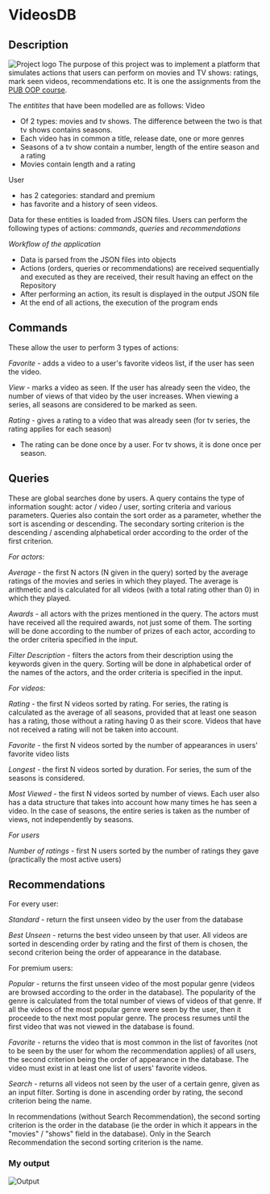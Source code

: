 # VideosDB

## Description

![Project logo](https://blog.timescale.com/content/images/2019/02/_IoT---Relational-Database.png)
The purpose of this project was to implement a platform that simulates actions that users can perform on movies and TV shows: ratings, mark seen videos, recommendations etc.
It is one the assignments from the [PUB OOP course](https://ocw.cs.pub.ro/courses/poo-ca-cd/teme/tema).

The *entitites* that have been modelled are as follows: 
Video
 * Of 2 types: movies and tv shows. The difference between the two is that tv shows contains seasons.
 * Each video has in common a title, release date, one or more genres 
 * Seasons of a tv show contain a number, length of the entire season and a rating
 * Movies contain length and a rating

User
 * has 2 categories: standard and premium
 * has favorite and a history of seen videos.

Data for these entities is loaded from JSON files. Users can perform the following types of actions: *commands*, *queries* and *recommendations*

*Workflow of the application*
 * Data is parsed from the JSON files into objects
 * Actions (orders, queries or recommendations) are received sequentially and executed as they are received, their result having an effect on the Repository
 * After performing an action, its result is displayed in the output JSON file
 * At the end of all actions, the execution of the program ends

## Commands

These allow the user to perform 3 types of actions:

*Favorite* - adds a video to a user's favorite videos list, if the user has seen the video.

*View* - marks a video as seen. If the user has already seen the video, the number of views of that video by the user increases.
When viewing a series, all seasons are considered to be marked as seen.

*Rating* - gives a rating to a video that was already seen (for tv series, the rating applies for each season)
 * The rating can be done once by a user. For tv shows, it is done once per season.

## Queries

These are global searches done by users. A query contains the type of information sought: actor / video / user, sorting criteria and various parameters.
Queries also contain the sort order as a parameter, whether the sort is ascending or descending. The secondary sorting criterion is the descending / ascending alphabetical order according to the order of the first criterion.

*For actors:*

*Average* - the first N actors (N given in the query) sorted by the average ratings of the movies and series in which they played. The average is arithmetic and is calculated for all videos (with a total rating other than 0) in which they played.

*Awards* - all actors with the prizes mentioned in the query. The actors must have received all the required awards, not just some of them. The sorting will be done according to the number of prizes of each actor, according to the order criteria specified in the input.

*Filter Description* - filters the actors from their description using the keywords given in the query.
Sorting will be done in alphabetical order of the names of the actors, and the order criteria is specified in the input.

*For videos:*

*Rating* - the first N videos sorted by rating. For series, the rating is calculated as the average of all seasons, provided that at least one season has a rating, those without a rating having 0 as their score. Videos that have not received a rating will not be taken into account.

*Favorite* - the first N videos sorted by the number of appearances in users' favorite video lists

*Longest* - the first N videos sorted by duration. For series, the sum of the seasons is considered.

*Most Viewed* - the first N videos sorted by number of views. Each user also has a data structure that takes into account how many times he has seen a video. In the case of seasons, the entire series is taken as the number of views, not independently by seasons.

*For users*

*Number of ratings* - first N users sorted by the number of ratings they gave (practically the most active users)

## Recommendations 

For every user:

*Standard* - return the first unseen video by the user from the database

*Best Unseen* - returns the best video unseen by that user. All videos are sorted in descending order by rating and the first of them is chosen, the second criterion being the order of appearance in the database. 

For premium users: 

*Popular* - returns the first unseen video of the most popular genre (videos are browsed according to the order in the database). The popularity of the genre is calculated from the total number of views of videos of that genre. If all the videos of the most popular genre were seen by the user, then it proceede to the next most popular genre. The process resumes until the first video that was not viewed in the database is found.

*Favorite* - returns the video that is most common in the list of favorites (not to be seen by the user for whom the recommendation applies) of all users, the second criterion being the order of appearance in the database. The video must exist in at least one list of users' favorite videos.

*Search* - returns all videos not seen by the user of a certain genre, given as an input filter. Sorting is done in ascending order by rating, the second criterion being the name.

In recommendations (without Search Recommendation), the second sorting criterion is the order in the database (ie the order in which it appears in the "movies" / "shows" field in the database). Only in the Search Recommendation the second sorting criterion is the name.

### My output

![Output](https://i.ibb.co/S6Yj1ss/Capture.png)

    


